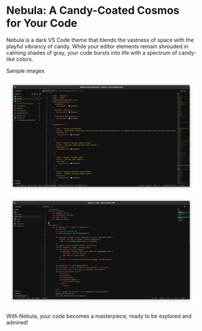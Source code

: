 # Nebula: A Candy-Coated Cosmos for Your Code

Nebula is a dark VS Code theme that blends the vastness of space with the playful vibrancy of candy.  While your editor elements remain shrouded in calming shades of gray, your code bursts into life with a spectrum of candy-like colors.

Sample images

![sample image 1](https://raw.githubusercontent.com/mayankgujrathi/nebula/main/sample/sample1.png)
![sample image 2](https://raw.githubusercontent.com/mayankgujrathi/nebula/main/sample/sample2.png)

With Nebula, your code becomes a masterpiece, ready to be explored and admired!

